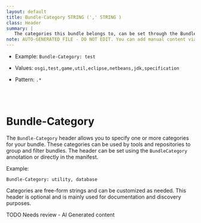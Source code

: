 ```yaml
---
layout: default
title: Bundle-Category STRING (',' STRING )
class: Header
summary: |
   The categories this bundle belongs to, can be set through the BundleCategory annotation
note: AUTO-GENERATED FILE - DO NOT EDIT. You can add manual content via same filename in ext folder. 
---
```


- Example: `Bundle-Category: test`

- Values: `osgi,test,game,util,eclipse,netbeans,jdk,specification`

- Pattern: `.*`

<!-- Manual content from: ext/bundle_category.md --><br /><br />

# Bundle-Category

The `Bundle-Category` header allows you to specify one or more categories for your bundle. These categories can be used by tools and repositories to group and filter bundles. The header can be set using the `BundleCategory` annotation or directly in the manifest.

Example:

```
Bundle-Category: utility, database
```

Categories are free-form strings and can be customized as needed. This header is optional and is mainly used for documentation and discovery purposes.



TODO Needs review - AI Generated content
